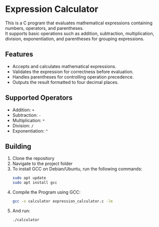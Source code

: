 # Expression Calculator

This is a C program that evaluates mathematical expressions containing numbers, operators, and parentheses.  
It supports basic operations such as addition, subtraction, multiplication, division, exponentiation, and parentheses for grouping expressions.

## Features

- Accepts and calculates mathematical expressions.
- Validates the expression for correctness before evaluation.
- Handles parentheses for controlling operation precedence.
- Outputs the result formatted to four decimal places.

## Supported Operators

- Addition: `+`
- Subtraction: `-`
- Multiplication: `*`
- Division: `/`
- Exponentiation: `^`

## Building

1. Clone the repository
2. Navigate to the project folder
3. To install GCC on Debian/Ubuntu, run the following commands:
    ```bash
    sudo apt update
    sudo apt install gcc
    ```
4. Compile the Program using GCC:
    ```bash
    gcc -o calculator expression_calculator.c -lm
    ```
5. And run:
    ```bash
    ./calculator
    ```
